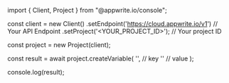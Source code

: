 import { Client, Project } from "@appwrite.io/console";

const client = new Client()
    .setEndpoint('https://cloud.appwrite.io/v1') // Your API Endpoint
    .setProject('<YOUR_PROJECT_ID>'); // Your project ID

const project = new Project(client);

const result = await project.createVariable(
    '<KEY>', // key
    '<VALUE>' // value
);

console.log(result);
